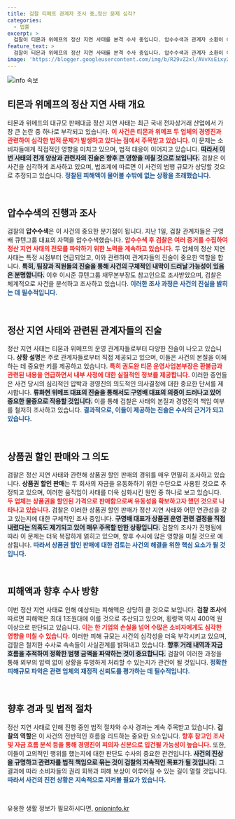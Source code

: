 ```yaml
---
title: 검찰 티메프 관계자 조사 중…정산 문제 심각?
categories:
  - 법률
excerpt: >
  검찰이 티몬과 위메프의 정산 지연 사태를 본격 수사 중입니다. 압수수색과 관계자 소환이 이어지면서, 최대 1조원 피해에 대한 진실이 밝혀질지 주목됩니다. 이사들의 증언 속 숨겨진 대규모 사건의 전말이 긴장감을 높이고 있습니다.
feature_text: >
  검찰이 티몬과 위메프의 정산 지연 사태를 본격 수사 중입니다. 압수수색과 관계자 소환이 이어지면서, 최대 1조원 피해에 대한 진실이 밝혀질지 주목됩니다. 이사들의 증언 속 숨겨진 대규모 사건의 전말이 긴장감을 높이고 있습니다.
image: 'https://blogger.googleusercontent.com/img/b/R29vZ2xl/AVvXsEixyZcFfHzMRdzZMjFBmAUKJYCLCGyLL1o632UiGVXcaFdKo_bkvkuCioo0uUKlGfBVcT3P84aROyZIXSBEx3Aw5nCQ3pTgDom1WDC4m8eifvWiAmWEEVb4x6G_l8C0QH225ldMjyaFvpxGEBGNO37VmDTDMHGhJPq73UglMfDca1-0aw/s1600/blogspot.png'
---
```


<p><img src="https://blogger.googleusercontent.com/img/b/R29vZ2xl/AVvXsEixyZcFfHzMRdzZMjFBmAUKJYCLCGyLL1o632UiGVXcaFdKo_bkvkuCioo0uUKlGfBVcT3P84aROyZIXSBEx3Aw5nCQ3pTgDom1WDC4m8eifvWiAmWEEVb4x6G_l8C0QH225ldMjyaFvpxGEBGNO37VmDTDMHGhJPq73UglMfDca1-0aw/s1600/blogspot.png" alt="info 속보" /></p>

<h2 data-ke-size="size26">티몬과 위메프의 정산 지연 사태 개요</h2>

<p data-ke-size="size16">티몬과 위메프의 대규모 판매대금 정산 지연 사태는 최근 국내 전자상거래 산업에서 가장 큰 논란 중 하나로 부각되고 있습니다. <b><span style="color: #ee2323;">이 사건은 티몬과 위메프 두 업체의 경영진과 관련하여 심각한 법적 문제가 발생하고 있다는 점에서 주목받고 있습니다.</span></b> 이 문제는 소비자들에게 직접적인 영향을 미치고 있으며, 법적 대응이 이어지고 있습니다. <b><span style="background-color: #21538527;">따라서 이번 사태의 전개 양상과 관련자의 진술은 향후 큰 영향을 미칠 것으로 보입니다.</span></b> 검찰은 이 사건을 심각하게 조사하고 있으며, 법조계에 따르면 이 사건의 범행 규모가 상당할 것으로 추정되고 있습니다. <b><span style="color: #1a5490;">정찰된 피해액이 물어볼 수밖에 없는 상황을 초래했습니다.</span></b></p>

<p data-ke-size="size16">&nbsp;</p>

<h2 data-ke-size="size26">압수수색의 진행과 조사</h2>

<p data-ke-size="size16">검찰의 <b>압수수색</b>은 이 사건의 중요한 분기점이 됩니다. 지난 1일, 검찰 관계자들은 구영배 큐텐그룹 대표의 자택을 압수수색했습니다. <b><span style="color: #ee2323;">압수수색 후 검찰은 여러 증거를 수집하여 정산 지연 사태의 전모를 파악하기 위한 노력을 계속하고 있습니다.</span></b> 두 업체의 정산 지연 사태는 특정 시점부터 언급되었고, 이와 관련하여 관계자들의 진술이 중요한 역할을 합니다. <b><span style="background-color: #21538527;">특히, 팀장과 직원들의 진술을 통해 사건의 구체적인 내막이 드러날 가능성이 있음은 분명합니다.</span></b> 이후 이시준 큐텐그룹 재무본부장도 참고인으로 조사받았으며, 검찰은 체계적으로 사건을 분석하고 조사하고 있습니다. <b><span style="color: #1a5490;">이러한 조사 과정은 사건의 진실을 밝히는 데 필수적입니다.</span></b></p>

<p data-ke-size="size16">&nbsp;</p>

<h2 data-ke-size="size26">정산 지연 사태와 관련된 관계자들의 진술</h2>

<p data-ke-size="size16">정산 지연 사태는 티몬과 위메프의 운영 관계자들로부터 다양한 진술이 나오고 있습니다. <b>상황 설명</b>은 주로 관계자들로부터 직접 제공되고 있으며, 이들은 사건의 본질을 이해하는 데 중요한 키를 제공하고 있습니다. <b><span style="color: #ee2323;">특히 권도완 티몬 운영사업본부장은 환불금과 관련된 내용을 언급하면서 내부 사정에 대한 실질적인 정보를 제공합니다.</span></b> 이러한 증언들은 사건 당시의 심리적인 압박과 경영진의 의도적인 의사결정에 대한 중요한 단서를 제시합니다. <b><span style="background-color: #21538527;">류화현 위메프 대표의 진술을 통해서도 구영배 대표의 의중이 드러나고 있어 중요한 물증으로 작용할 것입니다.</span></b> 이를 통해 검찰은 사태의 본질과 경영진의 책임 여부를 철저히 조사하고 있습니다. <b><span style="color: #1a5490;">결과적으로, 이들이 제공하는 진술은 수사의 근거가 되고 있습니다.</span></b></p>

<p data-ke-size="size16">&nbsp;</p>

<h2 data-ke-size="size26">상품권 할인 판매와 그 의도</h2>

<p data-ke-size="size16">검찰은 정산 지연 사태와 관련해 상품권 할인 판매의 경위를 매우 면밀히 조사하고 있습니다. <b>상품권 할인 판매</b>는 두 회사의 자금을 유동화하기 위한 수단으로 사용된 것으로 추정되고 있으며, 이러한 움직임이 사태를 더욱 심화시킨 원인 중 하나로 보고 있습니다. <b><span style="color: #ee2323;">두 업체는 상품권을 할인된 가격으로 판매함으로써 유동성을 확보하고자 했던 것으로 나타나고 있습니다.</span></b> 검찰은 이러한 상품권 할인 판매가 정산 지연 사태와 어떤 연관성을 갖고 있는지에 대한 구체적인 조사 중입니다. <b><span style="background-color: #21538527;">구영배 대표가 상품권 운영 관련 결정을 직접 내렸다는 의혹도 제기되고 있어 매우 주목할 만한 상황입니다.</span></b> 검찰의 조사가 진행됨에 따라 이 문제는 더욱 복잡하게 얽히고 있으며, 향후 수사에 많은 영향을 미칠 것으로 예상됩니다. <b><span style="color: #1a5490;">따라서 상품권 할인 판매에 대한 검토는 사건의 해결을 위한 핵심 요소가 될 것입니다.</span></b></p>

<p data-ke-size="size16">&nbsp;</p>

<h2 data-ke-size="size26">피해액과 향후 수사 방향</h2>

<p data-ke-size="size16">이번 정산 지연 사태로 인해 예상되는 피해액은 상당히 클 것으로 보입니다. <b>검찰 조사</b>에 따르면 피해액은 최대 1조원대에 이를 것으로 추산되고 있으며, 횡령액 역시 400억 원 이상으로 판단되고 있습니다. <b><span style="color: #ee2323;">이는 한 기업의 손실을 넘어 수많은 소비자에게도 심각한 영향을 미칠 수 있습니다.</span></b> 이러한 피해 규모는 사건의 심각성을 더욱 부각시키고 있으며, 검찰은 철저한 수사로 속속들이 사실관계를 밝혀내고 있습니다. <b><span style="background-color: #21538527;">향후 거래 내역과 자금 흐름을 추적하여 정확한 범행 금액을 파악하는 것이 중요합니다.</span></b> 검찰이 이러한 과정을 통해 외부의 압력 없이 상황을 투명하게 처리할 수 있는지가 관건이 될 것입니다. <b><span style="color: #1a5490;">정확한 피해규모 파악은 관련 업체의 재정적 신뢰도를 평가하는 데 필수적입니다.</span></b></p>

<p data-ke-size="size16">&nbsp;</p>

<h2 data-ke-size="size26">향후 경과 및 법적 절차</h2>

<p data-ke-size="size16">정산 지연 사태로 인해 진행 중인 법적 절차와 수사 경과는 계속 주목받고 있습니다. <b>검찰의 역할</b>은 이 사건의 전반적인 흐름을 리드하는 중요한 요소입니다. <b><span style="color: #ee2323;">향후 참고인 조사 및 자금 흐름 분석 등을 통해 경영진이 피의자 신분으로 입건될 가능성이 높습니다.</span></b> 또한, 이들이 고의적인 행위를 했는지에 대한 판단도 수사의 중요한 관건입니다. <b><span style="background-color: #21538527;">사건의 진상을 규명하고 관련자를 법적 책임으로 묶는 것이 검찰의 지속적인 목표가 될 것입니다.</span></b> 그 결과에 따라 소비자들의 권리 회복과 피해 보상이 이루어질 수 있는 길이 열릴 것입니다. <b><span style="color: #1a5490;">따라서 사건의 진전 상황은 지속적으로 지켜볼 필요가 있습니다.</span></b></p>

<p data-ke-size="size16">&nbsp;</p>
유용한 생활 정보가 필요하시다면, <a href="https://onioninfo.kr" rel="dofollow">onioninfo.kr</a>


